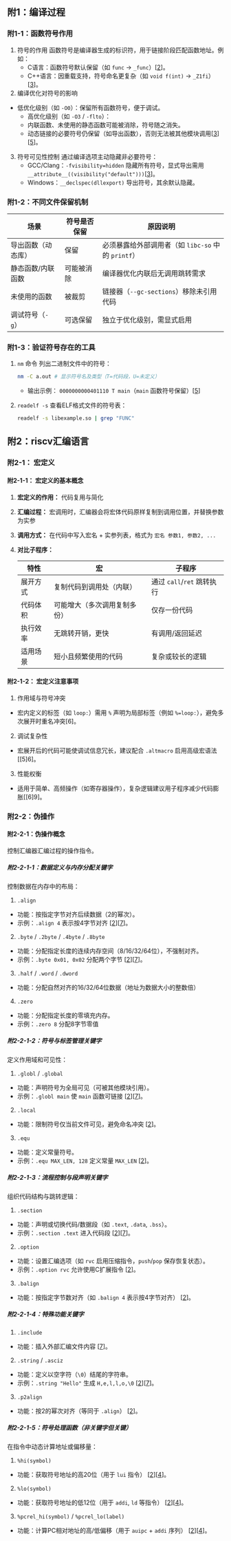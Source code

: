 ## 附1：编译过程

### 附1-1：函数符号作用

1. 符号的作用 
   函数符号是编译器生成的标识符，用于链接阶段匹配函数地址。例如：
   - C语言：函数符号默认保留（如 `func` → `_func`）[[2]()]。
   - C++语言：因重载支持，符号命名更复杂（如 `void f(int)` → `_Z1fi`）[[3]()]。
2. 编译优化对符号的影响 
- 低优化级别（如 `-O0`）：保留所有函数符号，便于调试。
  - 高优化级别（如 `-O3` / `-flto`）：
  - 内联函数、未使用的静态函数可能被消除，符号随之消失。
  - 动态链接的必要符号仍保留（如导出函数），否则无法被其他模块调用[[3]()][[5]()]。
3. 符号可见性控制 
   通过编译选项主动隐藏非必要符号：
   - GCC/Clang：`-fvisibility=hidden` 隐藏所有符号，显式导出需用 `__attribute__((visibility("default")))`[[3]()]。
   - Windows：`__declspec(dllexport)` 导出符号，其余默认隐藏。

### 附1-2：不同文件保留机制

| 场景         | 符号是否保留 | 原因说明                                |
| ---------- | ------ | ----------------------------------- |
| 导出函数（动态库）  | 保留     | 必须暴露给外部调用者（如 `libc-so` 中的 `printf`） |
| 静态函数/内联函数  | 可能被消除  | 编译器优化内联后无调用跳转需求                     |
| 未使用的函数     | 被裁剪    | 链接器（`--gc-sections`）移除未引用代码         |
| 调试符号（`-g`） | 可选保留   | 独立于优化级别，需显式启用                       |

### 附1-3：验证符号存在的工具

1. `nm` 命令 
   列出二进制文件中的符号：
   
   ```bash
   nm -C a.out # 显示符号名及类型（T=代码段，U=未定义）
   ```
   
   - 输出示例： 
     `0000000000401110 T main`（`main` 函数符号保留）[[5]()] 

2. `readelf -s` 
   查看ELF格式文件的符号表：
   
   ```bash
   readelf -s libexample.so | grep "FUNC"
   ```

## 附2：riscv汇编语言

### 附2-1： 宏定义

#### 附2-1-1： 宏定义的基本概念

1. **宏定义的作用：** 代码复用与简化

2. **汇编过程：** 宏调用时，汇编器会将宏体代码原样复制到调用位置，并替换参数为实参

3. **调用方式：** 在代码中写入宏名 + 实参列表，格式为 `宏名 参数1, 参数2, ...`

4. **对比子程序：**
   
   | 特性   | 宏              | 子程序                  |
   | ---- | -------------- | -------------------- |
   | 展开方式 | 复制代码到调用处（内联）   | 通过 `call`/`ret` 跳转执行 |
   | 代码体积 | 可能增大（多次调用复制多份） | 仅存一份代码               |
   | 执行效率 | 无跳转开销，更快       | 有调用/返回延迟             |
   | 适用场景 | 短小且频繁使用的代码     | 复杂或较长的逻辑             |

#### 附2-1-2： 宏定义注意事项

1. 作用域与符号冲突
- 宏内定义的标签（如 `loop:`）需用 `%` 声明为局部标签（例如 `%=loop:`），避免多次展开时重名冲突[6]。
2. 调试复杂性
- 宏展开后的代码可能使调试信息冗长，建议配合 `.altmacro` 启用高级宏语法[[5]6]。
3. 性能权衡
- 适用于简单、高频操作（如寄存器操作），复杂逻辑建议用子程序减少代码膨胀[[6]9]。

### 附2-2：伪操作

#### 附2-2-1：伪操作概念

控制汇编器汇编过程的操作指令。

##### 附2-2-1-1：数据定义与内存分配关键字

控制数据在内存中的布局：

1. `.align` 
- 功能：按指定字节对齐后续数据（2的幂次）。 
- 示例：`.align 4` 表示按4字节对齐 [[2]()][[7]()]。
2. `.byte` / `.2byte` / `.4byte` / `.8byte` 
- 功能：分配指定长度的连续内存空间（8/16/32/64位），不强制对齐。 
- 示例：`.byte 0x01, 0x02` 分配两个字节 [[2]()][[7]()]。
3. `.half` / `.word` / `.dword` 
- 功能：分配自然对齐的16/32/64位数据（地址为数据大小的整数倍）
4. `.zero` 
- 功能：分配指定长度的零填充内存。 
- 示例：`.zero 8` 分配8字节零值 

##### 附2-2-1-2：符号与标签管理关键字

定义作用域和可见性：

1. `.globl` / `.global` 
- 功能：声明符号为全局可见（可被其他模块引用）。 
- 示例：`.globl main` 使 `main` 函数可链接 [[2]()][[7]()]。
2. `.local` 
- 功能：限制符号仅当前文件可见，避免命名冲突 [[2]()]。
3. `.equ` 
- 功能：定义常量符号。 
- 示例：`.equ MAX_LEN, 128` 定义常量 `MAX_LEN` [[2]()]。

##### 附2-2-1-3：流程控制与段声明关键字

组织代码结构与跳转逻辑：

1. `.section` 
- 功能：声明或切换代码/数据段（如 `.text`, `.data`, `.bss`）。 
- 示例：`.section .text` 进入代码段 [[2]()][[7]()]。
2. `.option` 
- 功能：设置汇编选项（如 `rvc` 启用压缩指令，`push`/`pop` 保存恢复状态）。 
- 示例：`.option rvc` 允许使用C扩展指令 [[2]()]。
3. `.balign` 
- 功能：按指定字节数对齐（如 `.balign 4` 表示按4字节对齐） [[2]()]。

##### 附2-2-1-4：特殊功能关键字

1. `.include` 
- 功能：插入外部汇编文件内容 [[7]()]。
2. `.string` / `.asciz` 
- 功能：定义以空字符（`\0`）结尾的字符串。 
- 示例：`.string "Hello"` 生成 `H,e,l,l,o,\0` [[2]()][[7]()]。
3. `.p2align` 
- 功能：按2的幂次对齐（等同于 `.align`） [[2]()]。

##### 附2-2-1-5：符号处理函数（非关键字但关键）

在指令中动态计算地址或偏移量：

1. `%hi(symbol)` 
- 功能：获取符号地址的高20位（用于 `lui` 指令） [[2]()][[4]()]。
2. `%lo(symbol)` 
- 功能：获取符号地址的低12位（用于 `addi`, `ld` 等指令） [[2]()][[4]()]。
3. `%pcrel_hi(symbol)` / `%pcrel_lo(label)` 
- 功能：计算PC相对地址的高/低偏移（用于 `auipc` + `addi` 序列） [[2]()][[4]()]。
